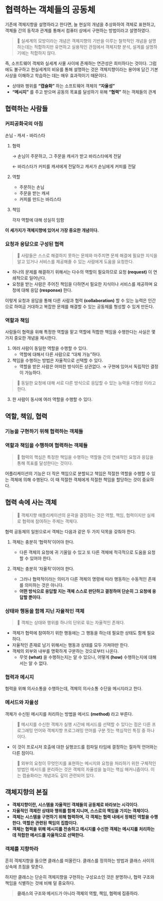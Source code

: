 # 협력하는 객체들의 공동체

기존에 객체지향을 설명하라고 한다면, 늘 현실의 개념을 추상화하여 객체로 표현하고, 객체들 간의 동작과 관계를 통해서 컴퓨터 상에서 구현하는 방법이라고 설명하였다.

> 📌 실세계의 모방이라는 개념은 객체지향의 기반을 이루는 철학적인 개념을 설명하는데는 적합하지만 유연하고 실용적인 관점에서 객체지향 분석, 설계를 설명하기에는 적합하지 않다.


즉, 소프트웨어 객체와 실세계 사물 사이에 존재하는 연관성은 희미하다는 것이다. 그럼에도 불구하고 현실세계의 비유를 통해 설명하는 것은 객체지향이라는 용어에 담긴 기본 사상을 이해하고 학습하는 데는 매우 효과적이기 때문이다.

- 상태와 행위를 **“캡슐화”** 하는 소프트웨어 객체의 **“자율성”**
- **“메시지”** 를 주고 받으며 공동의 목표를 달성하기 위해 **“협력”** 하는 객체들의 관계

## 협력하는 사람들

### 커피공화국의 아침

손님 - 캐셔 - 바리스타

1. 협력

   → 손님이 주문하고, 그 주문을 캐셔가 받고 바리스타에게 전달

   ← 바리스타가 커피를 캐셔에게 전달하고 캐셔가 손님에게 커피를 전달

2. 역할
    - 주문하는 손님
    - 주문을 받는 캐셔
    - 커피를 만드는 바리스타
3. 책임

   각자 역할에 대해 성실히 임함


**이 세가지가 객체지향에 있어서 가장 중요한 개념이다.**

### 요청과 응답으로 구성된 협력

> 📌 사람들은 스스로 해결하지 못하는 문제와 마주치면 문제 해결에 필요한 지식을 알고 있거나 서비스를 제공해줄 수 있는 사람에게 도움을 요청한다.


- 하나의 문제를 해결하기 위해서는 다수의 역할이 필요하므로 요청 **(request)** 이 연쇄적으로 일어난다.
- 요청을 받는 사람은 주어진 책임을 다하면서 필요한 지식이나 서비스를 제공하며 요청에 대해 응답 **(response)** 한다.

이렇게 요청과 응답을 통해 다른 사람과 협력 **(collaboration)** 할 수 있는 능력은 인간으로 하여금 거대하고 복잡한 문제를 해결할 수 있는 공동체를 형성할 수 있게 만든다.

### 역할과 책임

사람들이 협력을 위해 특정한 역할을 맡고 역할에 적합한 책임을 수행한다는 사실은 몇가지 중요한 개념을 제시한다.

1. 여러 사람이 동일한 역할을 수행할 수 있다.
    - 역할에 대해서 다른 사람으로 “대체 가능”하다.
2. 책임을 수행하는 방법은 자율적으로 선택할 수 있다.
    - 역할을 받은 사람은 어떠한 방식이든 상관없다. → 구현에 있어서 독립적인 결정이 가능하다.

    
> 📌 동일한 요청에 대해 서로 다른 방식으로 응답할 수 있는 능력을 다형성 이라고 한다.

    

3. 한 사람이 동시에 여러 역할을 수행할 수 있다.

## 역할, 책임, 협력

### 기능을 구현하기 위해 협력하는 객체들

### 역할과 책임을 수행하며 협력하는 객체들

> 📌 협력의 핵심은 특정한 책임을 수행하는 역할들 간의 연쇄적인 요청과 응답을 통해 목표를 달성한다는 것이다.

어플리케이션의 기능은 더 작은 책임으로 분할되고 책임은 적절한 역할을 수행할 수 있는 객체에 의해 수행된다. 이 때 적절한 객체에게 적절한 책임을 할당하는 것이 중요하다.


## 협력 속에 사는 객체

> 📌 객체지향 애플리케이션의 윤곽을 결정하는 것은 역할, 책임, 협력이지만 실제로 협력에 참여하는 주체는 객체다.


협력 공동체의 일원으로서 객체는 다음과 같은 두 가지 덕목을 갖춰야 한다.

1. 객체는 충분히 ‘협력적’이어야 한다.
    - 다른 객체의 요청에 귀 기울일 수 있고 또 다른 객체에 적극적으로 도움을 요청할 수 있어야 한다.
2. 객체는 충분히 ‘자율적’이어야 한다.
   
   - 그러나 협력적이라는 의미가 다른 객체의 명령에 따라 행동하는 수동적인 존재를 의미하는 것은 아니다. 
   - **어떤 방식으로 응답할 지는 객체 스스로 판단하고 결정하여 단순히 그 요청에 응답할 뿐이다.**



### 상태와 행동을 함께 지닌 자율적인 객체

>  📌 객체는 상태와 행위를 하나의 단위로 묶는 자율적인 존재다.

- 객체가 협력에 참여하기 위한 행동에는 그 행동을 하는데 필요한 상태도 함께 필요하다.
- 자율적인 존재로 남기 위해서는 행동과 상태를 모두 가져야만 한다.
- 객체의 외부와 내부를 명확하게 구분하는 것으로부터 나온다.
    - 무엇 **(what)** 을 수행하는지는 알 수 있으나, 어떻게 **(how)** 수행하는지에 대해서는 알 수 없다.

### 협력과 메시지

협력을 위해 의사소통을 수행하는데, 객체의 의사소통 수단을 메시지라고 한다.

### 메서드와 자율성

객체가 수신된 메시지를 처리하는 방법을 메서드 **(method)** 라고 부른다.

> 📌 메시지를 수신한 객체가 실행 시간에 메서드를 선택할 수 있다는 점은 다른 프로그래밍 언어와 객체지향 프로그래밍 언어를 구분 짓는 핵심적인 특징 중 하나이다.


- 이 것이 프로시저 호출에 대한 실행코드를 컴파일 타임에 결정하는 절차적 언어와는 다른 점이다.

   
> 📌 외부의 요청이 무엇인지를 표현하는 메시지와 요청을 처리하기 위한 구체적인 방법인 메서드를 분리하는 것은 객체의 자율성을 높이는 핵심 매커니즘이다. 이는 캡슐화라는 개념과도 깊이 관련되어 있다.


## 객체지향의 본질

- **객체지향이란, 시스템을 자율적인 객체들의 공동체로 바라보는 시각이다.**
- **자율적인 객체란 상태와 행위를 함께 지니며, 스스로의 책임을 가지는 객체이다.**
- **객체는 시스템을 구현하기 위해 협력하며, 각 객체는 협력 내에서 정해진 역할을 수행한다. 역할은 관련된 책임의 집합이다.**
- **객체는 협력을 위해 메시지를 전송하고 메시지를 수신한 객체는 메시지를 처리하는데 적합한 메서드를 자율적으로 선택한다.**

### 객체를 지향하라

흔히 객체지향을 들으면 클래스를 떠올린다. 클래스를 정의하는 방법과 클래스 사이의 상속에 초점을 맞춘다.

하지만 클래스는 단순히 객체지향을 구현하는 구성요소인 것은 분명하나, 협력 구조와 책임을 식별하는 것에 비해 덜 중요하다.

> **클래스의 구조와 메서드가 아니라 객체의 역할, 책임, 협력에 집중하라.**
>